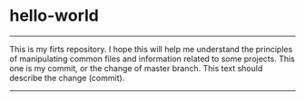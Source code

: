 # hello-world
---
This is my firts repository. I hope this will help me understand the principles of manipulating common files and information related to some projects.
This one is my commit, or the change of master branch. This text should describe the change (commit).

---

